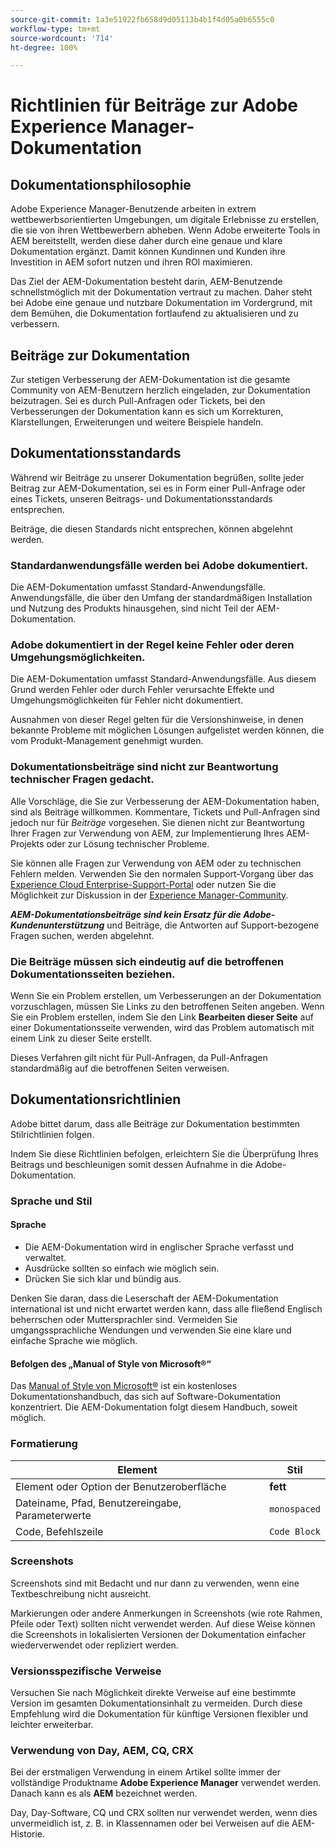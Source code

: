 ```yaml
---
source-git-commit: 1a3e51922fb658d9d05113b4b1f4d05a0b6555c0
workflow-type: tm+mt
source-wordcount: '714'
ht-degree: 100%

---
```

# Richtlinien für Beiträge zur Adobe Experience Manager-Dokumentation

## Dokumentationsphilosophie

Adobe Experience Manager-Benutzende arbeiten in extrem wettbewerbsorientierten Umgebungen, um digitale Erlebnisse zu erstellen, die sie von ihren Wettbewerbern abheben. Wenn Adobe erweiterte Tools in AEM bereitstellt, werden diese daher durch eine genaue und klare Dokumentation ergänzt. Damit können Kundinnen und Kunden ihre Investition in AEM sofort nutzen und ihren ROI maximieren.

Das Ziel der AEM-Dokumentation besteht darin, AEM-Benutzende schnellstmöglich mit der Dokumentation vertraut zu machen. Daher steht bei Adobe eine genaue und nutzbare Dokumentation im Vordergrund, mit dem Bemühen, die Dokumentation fortlaufend zu aktualisieren und zu verbessern.

## Beiträge zur Dokumentation

Zur stetigen Verbesserung der AEM-Dokumentation ist die gesamte Community von AEM-Benutzern herzlich eingeladen, zur Dokumentation beizutragen. Sei es durch Pull-Anfragen oder Tickets, bei den Verbesserungen der Dokumentation kann es sich um Korrekturen, Klarstellungen, Erweiterungen und weitere Beispiele handeln.

## Dokumentationsstandards

Während wir Beiträge zu unserer Dokumentation begrüßen, sollte jeder Beitrag zur AEM-Dokumentation, sei es in Form einer Pull-Anfrage oder eines Tickets, unseren Beitrags- und Dokumentationsstandards entsprechen.

Beiträge, die diesen Standards nicht entsprechen, können abgelehnt werden.

### Standardanwendungsfälle werden bei Adobe dokumentiert.

Die AEM-Dokumentation umfasst Standard-Anwendungsfälle. Anwendungsfälle, die über den Umfang der standardmäßigen Installation und Nutzung des Produkts hinausgehen, sind nicht Teil der AEM-Dokumentation.

### Adobe dokumentiert in der Regel keine Fehler oder deren Umgehungsmöglichkeiten.

Die AEM-Dokumentation umfasst Standard-Anwendungsfälle. Aus diesem Grund werden Fehler oder durch Fehler verursachte Effekte und Umgehungsmöglichkeiten für Fehler nicht dokumentiert.

Ausnahmen von dieser Regel gelten für die Versionshinweise, in denen bekannte Probleme mit möglichen Lösungen aufgelistet werden können, die vom Produkt-Management genehmigt wurden.

### Dokumentationsbeiträge sind nicht zur Beantwortung technischer Fragen gedacht.

Alle Vorschläge, die Sie zur Verbesserung der AEM-Dokumentation haben, sind als Beiträge willkommen. Kommentare, Tickets und Pull-Anfragen sind jedoch nur für *Beiträge* vorgesehen. Sie dienen nicht zur Beantwortung Ihrer Fragen zur Verwendung von AEM, zur Implementierung Ihres AEM-Projekts oder zur Lösung technischer Probleme.

Sie können alle Fragen zur Verwendung von AEM oder zu technischen Fehlern melden. Verwenden Sie den normalen Support-Vorgang über das [Experience Cloud Enterprise-Support-Portal](https://experienceleague.adobe.com/de?support-solution=General#support) oder nutzen Sie die Möglichkeit zur Diskussion in der [Experience Manager-Community](https://experienceleaguecommunities.adobe.com/t5/adobe-experience-manager/ct-p/adobe-experience-manager-community?lang=de).

***AEM-Dokumentationsbeiträge sind kein Ersatz für die Adobe-Kundenunterstützung*** und Beiträge, die Antworten auf Support-bezogene Fragen suchen, werden abgelehnt.

### Die Beiträge müssen sich eindeutig auf die betroffenen Dokumentationsseiten beziehen.

Wenn Sie ein Problem erstellen, um Verbesserungen an der Dokumentation vorzuschlagen, müssen Sie Links zu den betroffenen Seiten angeben. Wenn Sie ein Problem erstellen, indem Sie den Link **Bearbeiten dieser Seite** auf einer Dokumentationsseite verwenden, wird das Problem automatisch mit einem Link zu dieser Seite erstellt.

Dieses Verfahren gilt nicht für Pull-Anfragen, da Pull-Anfragen standardmäßig auf die betroffenen Seiten verweisen.

## Dokumentationsrichtlinien

Adobe bittet darum, dass alle Beiträge zur Dokumentation bestimmten Stilrichtlinien folgen.

Indem Sie diese Richtlinien befolgen, erleichtern Sie die Überprüfung Ihres Beitrags und beschleunigen somit dessen Aufnahme in die Adobe-Dokumentation.

### Sprache und Stil

#### Sprache

* Die AEM-Dokumentation wird in englischer Sprache verfasst und verwaltet.
* Ausdrücke sollten so einfach wie möglich sein.
* Drücken Sie sich klar und bündig aus.

Denken Sie daran, dass die Leserschaft der AEM-Dokumentation international ist und nicht erwartet werden kann, dass alle fließend Englisch beherrschen oder Muttersprachler sind. Vermeiden Sie umgangssprachliche Wendungen und verwenden Sie eine klare und einfache Sprache wie möglich.

#### Befolgen des „Manual of Style von Microsoft®“

Das [Manual of Style von Microsoft®](https://learn.microsoft.com/de-de/style-guide/welcome/) ist ein kostenloses Dokumentationshandbuch, das sich auf Software-Dokumentation konzentriert. Die AEM-Dokumentation folgt diesem Handbuch, soweit möglich.

### Formatierung

| Element | Stil |
|---|---|
| Element oder Option der Benutzeroberfläche | **fett** |
| Dateiname, Pfad, Benutzereingabe, Parameterwerte | `monospaced` |
| Code, Befehlszeile | ```Code Block``` |

### Screenshots

Screenshots sind mit Bedacht und nur dann zu verwenden, wenn eine Textbeschreibung nicht ausreicht.

Markierungen oder andere Anmerkungen in Screenshots (wie rote Rahmen, Pfeile oder Text) sollten nicht verwendet werden. Auf diese Weise können die Screenshots in lokalisierten Versionen der Dokumentation einfacher wiederverwendet oder repliziert werden.

### Versionsspezifische Verweise

Versuchen Sie nach Möglichkeit direkte Verweise auf eine bestimmte Version im gesamten Dokumentationsinhalt zu vermeiden. Durch diese Empfehlung wird die Dokumentation für künftige Versionen flexibler und leichter erweiterbar.

### Verwendung von Day, AEM, CQ, CRX

Bei der erstmaligen Verwendung in einem Artikel sollte immer der vollständige Produktname **Adobe Experience Manager** verwendet werden. Danach kann es als **AEM** bezeichnet werden.

Day, Day-Software, CQ und CRX sollten nur verwendet werden, wenn dies unvermeidlich ist, z. B. in Klassennamen oder bei Verweisen auf die AEM-Historie.

